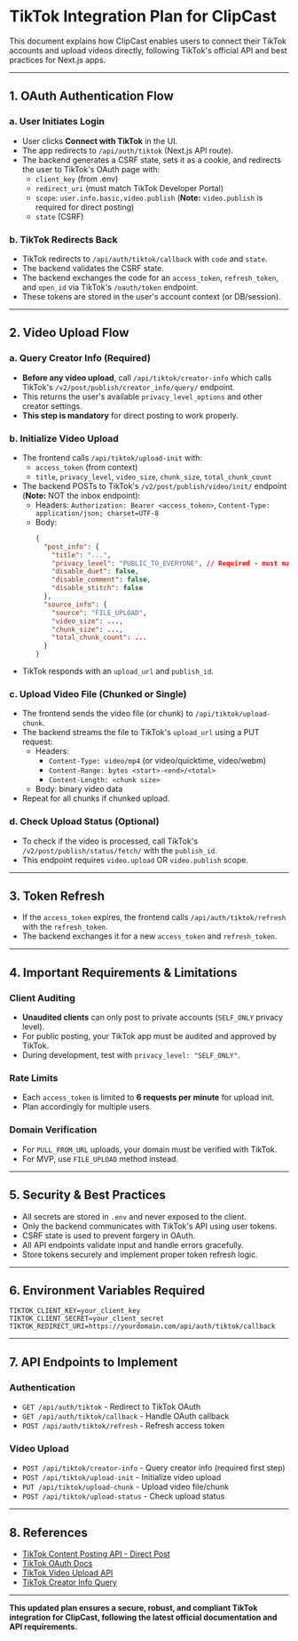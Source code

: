 # TikTok Integration Plan for ClipCast

This document explains how ClipCast enables users to connect their TikTok accounts and upload videos directly, following TikTok's official API and best practices for Next.js apps.

---

## 1. OAuth Authentication Flow

### a. **User Initiates Login**
- User clicks **Connect with TikTok** in the UI.
- The app redirects to `/api/auth/tiktok` (Next.js API route).
- The backend generates a CSRF state, sets it as a cookie, and redirects the user to TikTok's OAuth page with:
  - `client_key` (from .env)
  - `redirect_uri` (must match TikTok Developer Portal)
  - `scope`: `user.info.basic,video.publish` (**Note:** `video.publish` is required for direct posting)
  - `state` (CSRF)

### b. **TikTok Redirects Back**
- TikTok redirects to `/api/auth/tiktok/callback` with `code` and `state`.
- The backend validates the CSRF state.
- The backend exchanges the code for an `access_token`, `refresh_token`, and `open_id` via TikTok's `/oauth/token` endpoint.
- These tokens are stored in the user's account context (or DB/session).

---

## 2. Video Upload Flow

### a. **Query Creator Info (Required)**
- **Before any video upload**, call `/api/tiktok/creator-info` which calls TikTok's `/v2/post/publish/creator_info/query/` endpoint.
- This returns the user's available `privacy_level_options` and other creator settings.
- **This step is mandatory** for direct posting to work properly.

### b. **Initialize Video Upload**
- The frontend calls `/api/tiktok/upload-init` with:
  - `access_token` (from context)
  - `title`, `privacy_level`, `video_size`, `chunk_size`, `total_chunk_count`
- The backend POSTs to TikTok's `/v2/post/publish/video/init/` endpoint (**Note:** NOT the inbox endpoint):
  - Headers: `Authorization: Bearer <access_token>`, `Content-Type: application/json; charset=UTF-8`
  - Body:
    ```json
    {
      "post_info": {
        "title": "...",
        "privacy_level": "PUBLIC_TO_EVERYONE", // Required - must match creator's options
        "disable_duet": false,
        "disable_comment": false,
        "disable_stitch": false
      },
      "source_info": {
        "source": "FILE_UPLOAD",
        "video_size": ..., 
        "chunk_size": ..., 
        "total_chunk_count": ...
      }
    }
    ```
- TikTok responds with an `upload_url` and `publish_id`.

### c. **Upload Video File (Chunked or Single)**
- The frontend sends the video file (or chunk) to `/api/tiktok/upload-chunk`.
- The backend streams the file to TikTok's `upload_url` using a PUT request:
  - Headers:
    - `Content-Type: video/mp4` (or video/quicktime, video/webm)
    - `Content-Range: bytes <start>-<end>/<total>`
    - `Content-Length: <chunk size>`
  - Body: binary video data
- Repeat for all chunks if chunked upload.

### d. **Check Upload Status (Optional)**
- To check if the video is processed, call TikTok's `/v2/post/publish/status/fetch/` with the `publish_id`.
- This endpoint requires `video.upload` OR `video.publish` scope.

---

## 3. Token Refresh
- If the `access_token` expires, the frontend calls `/api/auth/tiktok/refresh` with the `refresh_token`.
- The backend exchanges it for a new `access_token` and `refresh_token`.

---

## 4. Important Requirements & Limitations

### **Client Auditing**
- **Unaudited clients** can only post to private accounts (`SELF_ONLY` privacy level).
- For public posting, your TikTok app must be audited and approved by TikTok.
- During development, test with `privacy_level: "SELF_ONLY"`.

### **Rate Limits**
- Each `access_token` is limited to **6 requests per minute** for upload init.
- Plan accordingly for multiple users.

### **Domain Verification**
- For `PULL_FROM_URL` uploads, your domain must be verified with TikTok.
- For MVP, use `FILE_UPLOAD` method instead.

---

## 5. Security & Best Practices
- All secrets are stored in `.env` and never exposed to the client.
- Only the backend communicates with TikTok's API using user tokens.
- CSRF state is used to prevent forgery in OAuth.
- All API endpoints validate input and handle errors gracefully.
- Store tokens securely and implement proper token refresh logic.

---

## 6. Environment Variables Required
```env
TIKTOK_CLIENT_KEY=your_client_key
TIKTOK_CLIENT_SECRET=your_client_secret
TIKTOK_REDIRECT_URI=https://yourdomain.com/api/auth/tiktok/callback
```

---

## 7. API Endpoints to Implement

### **Authentication**
- `GET /api/auth/tiktok` - Redirect to TikTok OAuth
- `GET /api/auth/tiktok/callback` - Handle OAuth callback
- `POST /api/auth/tiktok/refresh` - Refresh access token

### **Video Upload**
- `POST /api/tiktok/creator-info` - Query creator info (required first step)
- `POST /api/tiktok/upload-init` - Initialize video upload
- `PUT /api/tiktok/upload-chunk` - Upload video file/chunk
- `POST /api/tiktok/upload-status` - Check upload status

---

## 8. References
- [TikTok Content Posting API - Direct Post](https://developers.tiktok.com/doc/overview/doc/content-posting-api-reference-direct-post)
- [TikTok OAuth Docs](https://developers.tiktok.com/doc/login-kit-web)
- [TikTok Video Upload API](https://developers.tiktok.com/doc/overview/doc/content-posting-api-reference-upload-video)
- [TikTok Creator Info Query](https://developers.tiktok.com/doc/overview/doc/content-posting-api-get-started)

---

**This updated plan ensures a secure, robust, and compliant TikTok integration for ClipCast, following the latest official documentation and API requirements.** 